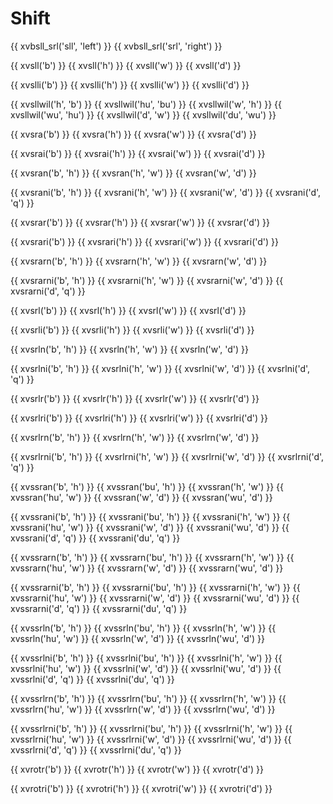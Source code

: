 # Shift

{{ xvbsll_srl('sll', 'left') }}
{{ xvbsll_srl('srl', 'right') }}

{{ xvsll('b') }}
{{ xvsll('h') }}
{{ xvsll('w') }}
{{ xvsll('d') }}

{{ xvslli('b') }}
{{ xvslli('h') }}
{{ xvslli('w') }}
{{ xvslli('d') }}

{{ xvsllwil('h', 'b') }}
{{ xvsllwil('hu', 'bu') }}
{{ xvsllwil('w', 'h') }}
{{ xvsllwil('wu', 'hu') }}
{{ xvsllwil('d', 'w') }}
{{ xvsllwil('du', 'wu') }}

{{ xvsra('b') }}
{{ xvsra('h') }}
{{ xvsra('w') }}
{{ xvsra('d') }}

{{ xvsrai('b') }}
{{ xvsrai('h') }}
{{ xvsrai('w') }}
{{ xvsrai('d') }}

{{ xvsran('b', 'h') }}
{{ xvsran('h', 'w') }}
{{ xvsran('w', 'd') }}

{{ xvsrani('b', 'h') }}
{{ xvsrani('h', 'w') }}
{{ xvsrani('w', 'd') }}
{{ xvsrani('d', 'q') }}

{{ xvsrar('b') }}
{{ xvsrar('h') }}
{{ xvsrar('w') }}
{{ xvsrar('d') }}

{{ xvsrari('b') }}
{{ xvsrari('h') }}
{{ xvsrari('w') }}
{{ xvsrari('d') }}

{{ xvsrarn('b', 'h') }}
{{ xvsrarn('h', 'w') }}
{{ xvsrarn('w', 'd') }}

{{ xvsrarni('b', 'h') }}
{{ xvsrarni('h', 'w') }}
{{ xvsrarni('w', 'd') }}
{{ xvsrarni('d', 'q') }}

{{ xvsrl('b') }}
{{ xvsrl('h') }}
{{ xvsrl('w') }}
{{ xvsrl('d') }}

{{ xvsrli('b') }}
{{ xvsrli('h') }}
{{ xvsrli('w') }}
{{ xvsrli('d') }}

{{ xvsrln('b', 'h') }}
{{ xvsrln('h', 'w') }}
{{ xvsrln('w', 'd') }}

{{ xvsrlni('b', 'h') }}
{{ xvsrlni('h', 'w') }}
{{ xvsrlni('w', 'd') }}
{{ xvsrlni('d', 'q') }}

{{ xvsrlr('b') }}
{{ xvsrlr('h') }}
{{ xvsrlr('w') }}
{{ xvsrlr('d') }}

{{ xvsrlri('b') }}
{{ xvsrlri('h') }}
{{ xvsrlri('w') }}
{{ xvsrlri('d') }}

{{ xvsrlrn('b', 'h') }}
{{ xvsrlrn('h', 'w') }}
{{ xvsrlrn('w', 'd') }}

{{ xvsrlrni('b', 'h') }}
{{ xvsrlrni('h', 'w') }}
{{ xvsrlrni('w', 'd') }}
{{ xvsrlrni('d', 'q') }}

{{ xvssran('b', 'h') }}
{{ xvssran('bu', 'h') }}
{{ xvssran('h', 'w') }}
{{ xvssran('hu', 'w') }}
{{ xvssran('w', 'd') }}
{{ xvssran('wu', 'd') }}

{{ xvssrani('b', 'h') }}
{{ xvssrani('bu', 'h') }}
{{ xvssrani('h', 'w') }}
{{ xvssrani('hu', 'w') }}
{{ xvssrani('w', 'd') }}
{{ xvssrani('wu', 'd') }}
{{ xvssrani('d', 'q') }}
{{ xvssrani('du', 'q') }}

{{ xvssrarn('b', 'h') }}
{{ xvssrarn('bu', 'h') }}
{{ xvssrarn('h', 'w') }}
{{ xvssrarn('hu', 'w') }}
{{ xvssrarn('w', 'd') }}
{{ xvssrarn('wu', 'd') }}

{{ xvssrarni('b', 'h') }}
{{ xvssrarni('bu', 'h') }}
{{ xvssrarni('h', 'w') }}
{{ xvssrarni('hu', 'w') }}
{{ xvssrarni('w', 'd') }}
{{ xvssrarni('wu', 'd') }}
{{ xvssrarni('d', 'q') }}
{{ xvssrarni('du', 'q') }}

{{ xvssrln('b', 'h') }}
{{ xvssrln('bu', 'h') }}
{{ xvssrln('h', 'w') }}
{{ xvssrln('hu', 'w') }}
{{ xvssrln('w', 'd') }}
{{ xvssrln('wu', 'd') }}

{{ xvssrlni('b', 'h') }}
{{ xvssrlni('bu', 'h') }}
{{ xvssrlni('h', 'w') }}
{{ xvssrlni('hu', 'w') }}
{{ xvssrlni('w', 'd') }}
{{ xvssrlni('wu', 'd') }}
{{ xvssrlni('d', 'q') }}
{{ xvssrlni('du', 'q') }}

{{ xvssrlrn('b', 'h') }}
{{ xvssrlrn('bu', 'h') }}
{{ xvssrlrn('h', 'w') }}
{{ xvssrlrn('hu', 'w') }}
{{ xvssrlrn('w', 'd') }}
{{ xvssrlrn('wu', 'd') }}

{{ xvssrlrni('b', 'h') }}
{{ xvssrlrni('bu', 'h') }}
{{ xvssrlrni('h', 'w') }}
{{ xvssrlrni('hu', 'w') }}
{{ xvssrlrni('w', 'd') }}
{{ xvssrlrni('wu', 'd') }}
{{ xvssrlrni('d', 'q') }}
{{ xvssrlrni('du', 'q') }}

{{ xvrotr('b') }}
{{ xvrotr('h') }}
{{ xvrotr('w') }}
{{ xvrotr('d') }}

{{ xvrotri('b') }}
{{ xvrotri('h') }}
{{ xvrotri('w') }}
{{ xvrotri('d') }}
